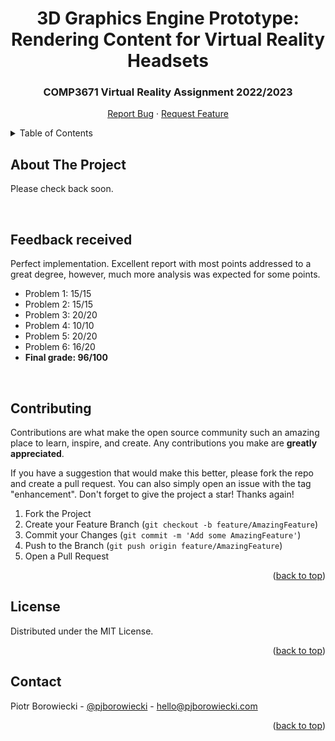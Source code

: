   <h1 align="center">3D Graphics Engine Prototype: Rendering Content for Virtual Reality Headsets</h1>
  <h3 align="center">COMP3671 Virtual Reality Assignment 2022/2023</h3>
  <p align="center">
    <a href="https://github.com/pjborowiecki/COMP3671-Virtual-Reality.git/issues">Report Bug</a>
    ·
    <a href="https://github.com/pjborowiecki/COMP3671-Virtual-Reality.git/issues">Request Feature</a>
  </p>
</div>

<!-- TABLE OF CONTENTS -->
<details>
  <summary>Table of Contents</summary>
  <ol>
    <li>
      <a href="#about-the-project">About The Project</a>
    </li>
    <li>
    <a href="#feedback-received">Feedback Received</a>
    </li>
    <li><a href="#contributing">Contributing</a></li>
    <li><a href="#license">License</a></li>
    <li><a href="#contact">Contact</a></li>
  </ol>
</details>

<!-- ABOUT THE PROJECT -->

## About The Project

Please check back soon.

<br>
<!-- FEEDBACK RECEIVED -->

## Feedback received

Perfect implementation. Excellent report with most points addressed to a great degree, however, much more analysis was expected for some points.

- Problem 1: 15/15
- Problem 2: 15/15
- Problem 3: 20/20
- Problem 4: 10/10
- Problem 5: 20/20
- Problem 6: 16/20
  <br>
- **Final grade: 96/100**

<br>
<!-- CONTRIBUTING -->

## Contributing

Contributions are what make the open source community such an amazing place to learn, inspire, and create. Any contributions you make are **greatly appreciated**.

If you have a suggestion that would make this better, please fork the repo and create a pull request. You can also simply open an issue with the tag "enhancement".
Don't forget to give the project a star! Thanks again!

1. Fork the Project
2. Create your Feature Branch (`git checkout -b feature/AmazingFeature`)
3. Commit your Changes (`git commit -m 'Add some AmazingFeature'`)
4. Push to the Branch (`git push origin feature/AmazingFeature`)
5. Open a Pull Request

<p align="right">(<a href="#readme-top">back to top</a>)</p>

<!-- LICENSE -->

## License

Distributed under the MIT License.

<p align="right">(<a href="#readme-top">back to top</a>)</p>

<!-- CONTACT -->

## Contact

Piotr Borowiecki - [@pjborowiecki](https://www.linkedin.com/in/pjborowiecki/) - hello@pjborowiecki.com

<p align="right">(<a href="#readme-top">back to top</a>)</p>

